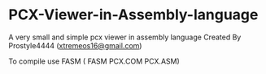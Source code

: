PCX-Viewer-in-Assembly-language
===============================

A very small and simple pcx viewer in assembly language
Created By Prostyle4444 (xtremeos16@gmail.com)

To compile use FASM ( FASM PCX.COM PCX.ASM)


